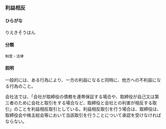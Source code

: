 <div style="display:none;">

## [あ行](securities-terms?id=あ行)
## [か行](securities-terms?id=か行)
## [さ行](securities-terms?id=さ行)
## [た行](securities-terms?id=た行)
## [な行](securities-terms?id=な行)
## [は行](securities-terms?id=は行)
## [ま行](securities-terms?id=ま行)
## [や行](securities-terms?id=や行)
## [ら行](securities-terms?id=ら行)

</div>

### 利益相反

#### ひらがな

りえきそうはん

#### 分類

`制度・法律`

#### 説明

一般的には、ある行為により、一方の利益になると同時に、他方への不利益になる行為のこと。
会社法では、「会社が取締役の債務を連帯保証する場合や、取締役が自己又は第三者のために会社と取引をする場合など、取締役と会社との利害が相反する取引」のことを利益相反取引としている。利益相反取引を行う場合は、取締役は、取締役会や株主総会等において当該取引を行うことについて承認を受けなければならない。

<div style="display:none;">

## [わ行](securities-terms?id=わ行)
## [英数字・記号](securities-terms?id=英数字・記号)

</div>


